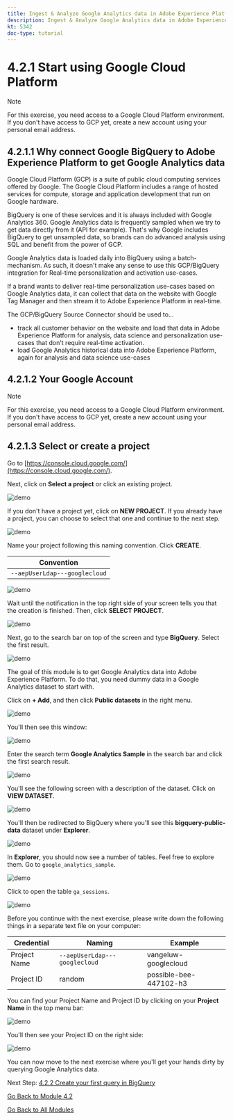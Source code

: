 ```yaml
---
title: Ingest & Analyze Google Analytics data in Adobe Experience Platform with the BigQuery Source Connector - Create your Google Cloud Platform Account
description: Ingest & Analyze Google Analytics data in Adobe Experience Platform with the BigQuery Source Connector - Create your Google Cloud Platform Account
kt: 5342
doc-type: tutorial
---
```

# 4.2.1 Start using Google Cloud Platform

>[!NOTE]
>
>For this exercise, you need access to a Google Cloud Platform environment. If you don't have access to GCP yet, create a new account using your personal email address. 

## 4.2.1.1 Why connect Google BigQuery to Adobe Experience Platform to get Google Analytics data

Google Cloud Platform (GCP) is a suite of public cloud computing services offered by Google. The Google Cloud Platform includes a range of hosted services for compute, storage and application development that run on Google hardware. 

BigQuery is one of these services and it is always included with Google Analytics 360. Google Analytics data is frequently sampled when we try to get data directly from it (API for example). That's why Google includes BigQuery to get unsampled data, so brands can do advanced analysis using SQL and benefit from the power of GCP.

Google Analytics data is loaded daily into BigQuery using a batch-mechanism. As such, it doesn't make any sense to use this GCP/BigQuery integration for Real-time personalization and activation use-cases.

If a brand wants to deliver real-time personalization use-cases based on Google Analytics data, it can collect that data on the website with Google Tag Manager and then stream it to Adobe Experience Platform in real-time. 

The GCP/BigQuery Source Connector should be used to...

- track all customer behavior on the website and load that data in Adobe Experience Platform for analysis, data science and personalization use-cases that don't require real-time activation.
- load Google Analytics historical data into Adobe Experience Platform, again for analysis and data science use-cases

## 4.2.1.2 Your Google Account

>[!NOTE]
>
>For this exercise, you need access to a Google Cloud Platform environment. If you don't have access to GCP yet, create a new account using your personal email address. 

## 4.2.1.3 Select or create a project

Go to [https://console.cloud.google.com/](https://console.cloud.google.com/).

Next, click on **Select a project** or click an existing project.

![demo](./images/ex12.png)

If you don't have a project yet, click on **NEW PROJECT**. If you already have a project, you can choose to select that one and continue to the next step.

![demo](./images/ex1createproject.png)

Name your project following this naming convention. Click **CREATE**.

| Convention         |
| ----------------- |
| `--aepUserLdap---googlecloud` | 

![demo](./images/ex13.png)

Wait until the notification in the top right side of your screen tells you that the creation is finished. Then, click **SELECT PROJECT**.

![demo](./images/ex14.png)

Next, go to the search bar on top of the screen and type **BigQuery**. Select the first result.

![demo](./images/ex17.png)

The goal of this module is to get Google Analytics data into Adobe Experience Platform. To do that, you need dummy data in a Google Analytics dataset to start with. 

Click on **+ Add**, and then click **Public datasets** in the right menu.

![demo](./images/ex118.png)

You'll then see this window: 

![demo](./images/ex119.png)

Enter the search term **Google Analytics Sample** in the search bar and click the first search result.

![demo](./images/ex120.png)

You'll see the following screen with a description of the dataset. Click on **VIEW DATASET**.

![demo](./images/ex121.png)

You'll then be redirected to BigQuery where you'll see this **bigquery-public-data** dataset under **Explorer**.

![demo](./images/ex122a.png)

In **Explorer**, you should now see a number of tables. Feel free to explore them. Go to `google_analytics_sample`.

![demo](./images/ex122.png)

Click to open the table `ga_sessions`.

![demo](./images/ex123.png)

Before you continue with the next exercise, please write down the following things in a separate text file on your computer:

| Credential         | Naming| Example|   
| ----------------- |-------------| -------------|
| Project Name | `--aepUserLdap---googlecloud` | vangeluw-googlecloud  |
| Project ID | random | possible-bee-447102-h3 |

You can find your Project Name and Project ID by clicking on your **Project Name** in the top menu bar:

![demo](./images/ex1projectMenu.png)

You'll then see your Project ID on the right side:

![demo](./images/ex1projetcselection.png)

You can now move to the next exercise where you'll get your hands dirty by querying Google Analytics data.

Next Step: [4.2.2 Create your first query in BigQuery](./ex2.md)

[Go Back to Module 4.2](./customer-journey-analytics-bigquery-gcp.md)

[Go Back to All Modules](./../../../overview.md)
